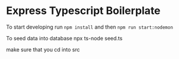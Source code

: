# Express Typescript Boilerplate
To start developing run `npm install` and then `npm run start:nodemon`

To seed data into database
npx ts-node seed.ts

make sure that you cd into src
